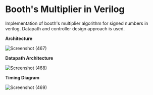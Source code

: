 # Booth's Multiplier in Verilog
Implementation of booth's multiplier algorithm for signed numbers in verilog. Datapath and controller design approach is used.


**Architecture**

![Screenshot (467)](https://user-images.githubusercontent.com/67265356/156345232-13ebf98d-f96e-4c6d-ba53-273276fd2dc5.png)

**Datapath Architecture**

![Screenshot (468)](https://user-images.githubusercontent.com/67265356/156345355-ef33add8-c2f9-4070-adae-7f39be9249ce.png)

**Timing Diagram**

![Screenshot (469)](https://user-images.githubusercontent.com/67265356/156346472-1013a02c-6bca-4dff-8951-1225f6c60a0a.png)
